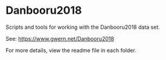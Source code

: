# Danbooru2018
Scripts and tools for working with the Danbooru2018 data set.

See:
https://www.gwern.net/Danbooru2018

For more details, view the readme file in each folder.
